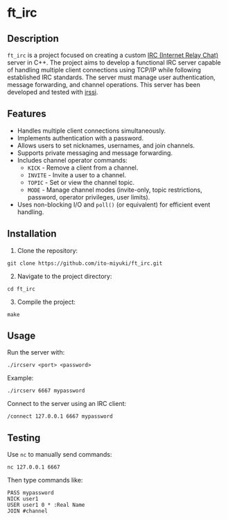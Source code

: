 # ft_irc
## Description
`ft_irc` is a project focused on creating a custom [IRC (Internet Relay Chat)](https://en.wikipedia.org/wiki/IRC) server in C++. The project aims to develop a functional IRC server capable of handling multiple client connections using TCP/IP while following established IRC standards. The server must manage user authentication, message forwarding, and channel operations. This server has been developed and tested with [irssi](https://irssi.org/).

## Features
- Handles multiple client connections simultaneously.
- Implements authentication with a password.
- Allows users to set nicknames, usernames, and join channels.
- Supports private messaging and message forwarding.
- Includes channel operator commands:
  - `KICK` - Remove a client from a channel.
  - `INVITE` - Invite a user to a channel.
  - `TOPIC` - Set or view the channel topic.
  - `MODE` - Manage channel modes (invite-only, topic restrictions, password, operator privileges, user limits).
- Uses non-blocking I/O and `poll()` (or equivalent) for efficient event handling.

## Installation
1. Clone the repository:
```
git clone https://github.com/ito-miyuki/ft_irc.git
```
2. Navigate to the project directory:
```
cd ft_irc
```
3. Compile the project:
```
make
```
## Usage
Run the server with:
```
./ircserv <port> <password>
```
Example:
```
./ircserv 6667 mypassword
```
Connect to the server using an IRC client:
```
/connect 127.0.0.1 6667 mypassword
```
## Testing
Use `nc` to manually send commands:
```
nc 127.0.0.1 6667
```
Then type commands like:
```
PASS mypassword
NICK user1
USER user1 0 * :Real Name
JOIN #channel
```
